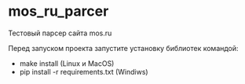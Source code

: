 # mos_ru_parcer
Тестовый парсер сайта mos.ru

Перед запуском проекта запустите установку библиотек командой:
- make install (Linux и MacOS)
- pip install -r requirements.txt (Windiws)
